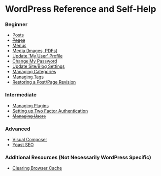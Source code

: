 # WordPress Reference and Self-Help

### Beginner

- [Posts](sections/posts/index.md)
- ~~[Pages]()~~
- [Menus](sections/menus/index.md)
- [Media (Images, PDFs)](sections/media/index.md)
- [Update 'My User' Profile](sections/users/index.md#myProfile)
- [Change My Password](sections/users/index.md#changePassword)
- [Update Site/Blog Settings](sections/settings/index.md)
- [Managing Categories](sections/categories/index.md)
- [Managing Tags](sections/tags/index.md)
- [Restoring a Post/Page Revision](sections/posts/index.md#revisions)


### Intermediate

- [Managing Plugins](sections/plugins/index.md)
- [Setting up Two Factor Authentication](sections/security/index.md)
- ~~[Managing Users]()~~


### Advanced

- [Visual Composer](sections/plugins/visual-composer.md)
- [Yoast SEO](sections/plugins/yoast-seo.md)


### Additional Resources (Not Necessarily WordPress Specific)
 
- [Clearing Browser Cache](https://blog.hubspot.com/marketing/clear-cache-cookies-history)
